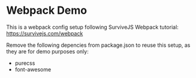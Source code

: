 # Webpack Demo

This is a webpack config setup following SurviveJS Webpack tutorial: https://survivejs.com/webpack

Remove the following depencies from package.json to reuse this setup, as they are for demo purposes only:
* purecss
* font-awesome

